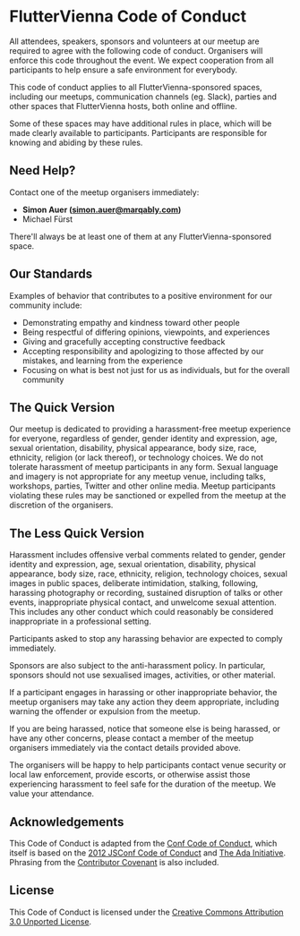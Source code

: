 # FlutterVienna Code of Conduct

All attendees, speakers, sponsors and volunteers at our meetup are required to agree with the following code of conduct. Organisers will enforce this code throughout the event. We expect cooperation from all participants to help ensure a safe environment for everybody.

This code of conduct applies to all FlutterVienna-sponsored spaces, including our meetups, communication channels (eg. Slack), parties and other spaces that FlutterVienna hosts, both online and offline.

Some of these spaces may have additional rules in place, which will be made clearly available to participants. Participants are responsible for knowing and abiding by these rules.

## Need Help?

Contact one of the meetup organisers immediately:

- **Simon Auer (simon.auer@marqably.com)**
- Michael Fürst

There'll always be at least one of them at any FlutterVienna-sponsored space.

## Our Standards

Examples of behavior that contributes to a positive environment for our community include:

- Demonstrating empathy and kindness toward other people
- Being respectful of differing opinions, viewpoints, and experiences
- Giving and gracefully accepting constructive feedback
- Accepting responsibility and apologizing to those affected by our mistakes, and learning from the experience
- Focusing on what is best not just for us as individuals, but for the overall community

## The Quick Version

Our meetup is dedicated to providing a harassment-free meetup experience for everyone, regardless of gender, gender identity and expression, age, sexual orientation, disability, physical appearance, body size, race, ethnicity, religion (or lack thereof), or technology choices. We do not tolerate harassment of meetup participants in any form. Sexual language and imagery is not appropriate for any meetup venue, including talks, workshops, parties, Twitter and other online media. Meetup participants violating these rules may be sanctioned or expelled from the meetup at the discretion of the organisers.

## The Less Quick Version

Harassment includes offensive verbal comments related to gender, gender identity and expression, age, sexual orientation, disability, physical appearance, body size, race, ethnicity, religion, technology choices, sexual images in public spaces, deliberate intimidation, stalking, following, harassing photography or recording, sustained disruption of talks or other events, inappropriate physical contact, and unwelcome sexual attention. This includes any other conduct which could reasonably be considered inappropriate in a professional setting.

Participants asked to stop any harassing behavior are expected to comply immediately.

Sponsors are also subject to the anti-harassment policy. In particular, sponsors should not use sexualised images, activities, or other material.

If a participant engages in harassing or other inappropriate behavior, the meetup organisers may take any action they deem appropriate, including warning the offender or expulsion from the meetup.

If you are being harassed, notice that someone else is being harassed, or have any other concerns, please contact a member of the meetup organisers immediately via the contact details provided above.

The organisers will be happy to help participants contact venue security or local law enforcement, provide escorts, or otherwise assist those experiencing harassment to feel safe for the duration of the meetup. We value your attendance.

## Acknowledgements

This Code of Conduct is adapted from the [Conf Code of Conduct](http://confcodeofconduct.com/), which itself is based on the [2012 JSConf Code of Conduct](http://2012.jsconf.us/#/about) and [The Ada Initiative](http://geekfeminism.wikia.com/wiki/Conference_anti-harassment/Policy). Phrasing from the [Contributor Covenant](https://www.contributor-covenant.org/version/2/0/code_of_conduct/) is also included.

## License

This Code of Conduct is licensed under the [Creative Commons Attribution 3.0 Unported License](https://creativecommons.org/licenses/by/3.0/deed.en_US).
